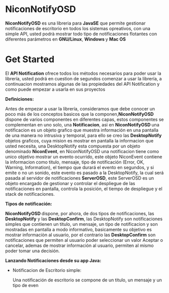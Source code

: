 NiconNotifyOSD
==============

<b> NiconNotifyOSD</b> es una libreria para <b>JavaSE</b> que permite gestionar notificaciones de escritorio en todos los sistemas opreativos, con una simple API, usted podrà mostrar todo tipo de notificaciones flotantes con diferentes parámetros en <b>GNU/Linux</b>, <b> Windows </b> y <b> Mac OS</b>

Get Started
==========
El <b> API Notification </b> ofrece todos los métodos necesarios para poder usar la librería, usted podrá en cuestion de segundos comenzar a usar la librería, a continuacion mostramos algunas de las propiedades del API Notification y como puede empezar a usarla en sus proyectos

<b>Definiciones:</b>

Antes de empezar a usar la librería, consideramos que debe conocer un poco más de los conceptos basicos que la componen,<b>NiconNotifyOSD</b> dispone de varios componentes en diferentes capas, estos componentes se complementan en uno solo, una <b>Notificacion</b>, asi en <b>NiconNotifyOSD </b> una notificacion es un objeto grafico que muestra información en una pantalla de una manera no intrusiva y temporal, para ello se creo las <b>DesktopNotify</b> objetos graficos, cuya mision es mostrar en pantalla la informacion que usted necesita, una DesktopNotify esta compuesta por un objeto denominado <b>NiconEvent</b>, en NiconNotifyOSD una notificacion tiene como unico objetivo mostrar un evento ocurrido, este objeto NiconEvent contiene la informacion como titulo, mensaje, tipo de notificación (Error, OK, Warning, Information), el tiempo que durará el evento en segundos, y si emite o no un sonido, este evento es pasado a la DesktopNotify, la cual será pasada al servidor de notificaciones <b>ServerOSD</b>, este ServerOSD es un objeto encargado de gestionar y controlar el despliegue de las notificaciones en pantalla, controla la posición, el tiempo de despliegue y el stack de notificaciones.

<b>Tipos de notificación:</b>

<b>NiconNotifyOSD </b> dispone, por ahora, de dos tipos de notificaciones, las <b>DesktopNotify</b> y las <b>DesktopConfirm</b>, las DesktopNotify son notificaciones simples que contienen un titulo, un mensaje, un tipo de notificacion y son mostradas en pantalla a modo informativo, basicamente su objetivo es mostrar informaciòn al usuario, por el contrario las <b>DesktopConfirm</b> son notificaciones que permiten al usuario poder seleccionar un valor Aceptar o cancelar, ademas de mostrar información al usuario, permiten al mismo poder tomar una decisión.

<b>Lanzando Notificaciones desde su app Java:</b>

<ul>
  <li> Notificacion de Escritorio simple:
  <p> Una notificación de escritorio se compone de un titulo, un mensaje y un tipo de even

